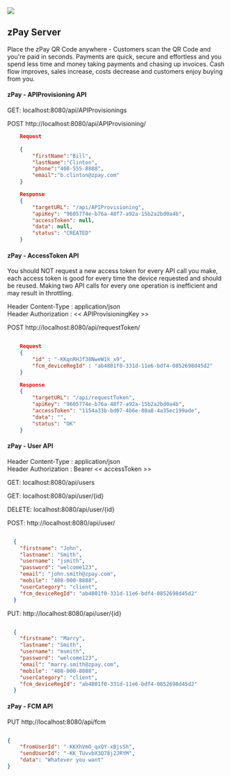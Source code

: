 
<img src="http://maggie.clientsbox.com/img/zpay.png">

## zPay Server ##
 
Place the zPay QR Code anywhere - Customers scan the QR Code and you're paid in seconds. 
Payments are quick, secure and effortless and you spend less time and money taking payments 
and chasing up invoices. Cash flow improves, sales increase, costs decrease and customers 
enjoy buying from you.

#### zPay - APIProvisioning API ####

GET: localhost:8080/api/APIProvisionings  

POST http://localhost:8080/api/APIProvisioning/

```json
    Request
    
    {
        "firstName":"Bill",
        "lastName":"Clinton",
        "phone":"408-555-8888",
        "email":"b.clinton@zpay.com"
    }

    Response
    {
        "targetURL": "/api/APIProvisioning",
        "apiKey": "9605774e-b76a-48f7-a92a-15b2a2bd0a4b",
        "accessToken": null,
        "data": null,
        "status": "CREATED"
    }

```

#### zPay - AccessToken API ####
You should NOT request a new access token for every API call you make,  
each access token is good for every time the device requested and should be reused. 
Making two API calls for every one operation is inefficient and may result in throttling.

Header Content-Type  : application/json  
Header Authorization : << APIProvisioningKey >>  

POST http://localhost:8080/api/requestToken/
```json

    Request
    {
        "id" : "-KKqnRHJf38NweW1k_x9",
        "fcm_deviceRegId" : "ab4801f0-331d-11e6-bdf4-0852698d45d2"
    }

    Response
    {
        "targetURL": "/api/requestToken",
        "apiKey": "9605774e-b76a-48f7-a92a-15b2a2bd0a4b",
        "accessToken": "1154a33b-bd07-4b6e-80a8-4a35ec199ade",
        "data": "",
        "status": "OK"
    }
```


#### zPay - User API ####

Header Content-Type  : application/json  
Header Authorization : Bearer << accessToken >>

GET: localhost:8080/api/users

GET: localhost:8080/api/user/{id}

DELETE: localhost:8080/api/user/{id}

POST: http://localhost:8080/api/user/
```json

  {
    "firstname": "John",
    "lastname": "Smith",
    "username": "jsmith",
    "password": "welcome123",
    "email": "john.smith@zpay.com",
    "mobile": "408-000-8888",
    "userCategory": "client",
    "fcm_deviceRegId": "ab4801f0-331d-11e6-bdf4-0852698d45d2"
  }

```

PUT: http://localhost:8080/api/user/{id}
```json

  {
    "firstname": "Marry",
    "lastname": "Smith",
    "username": "msmith",
    "password": "welcome123",
    "email": "marry.smith@zpay.com",
    "mobile": "408-000-8888",
    "userCategory": "client",
    "fcm_deviceRegId": "ab4801f0-331d-11e6-bdf4-0852698d45d2"
  }

```

#### zPay - FCM API ####

PUT http://localhost:8080/api/fcm
```json

{
    "fromUserId": "-KKXhVmO_qxQY-xBjsSh",
    "sendUserId": "-KK_TUvvbX3Q78j2JRYM",
    "data": "Whatever you want"
}

```